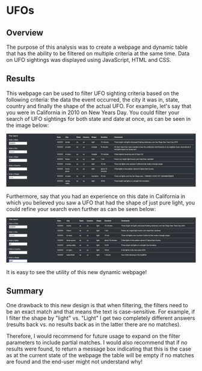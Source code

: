 # UFOs

## Overview

The purpose of this analysis was to create a webpage and dynamic table that has the ability to be filtered on multiple criteria at the same time. Data on UFO sightings was displayed using JavaScript, HTML and CSS. 

## Results

This webpage can be used to filter UFO sighting criteria based on the following criteria: the data the event occurred, the city it was in, state, country and finally the shape of the actual UFO. 
For example, let's say that you were in California in 2010 on New Years Day. You could filter your search of UFO sightings for both state and date at once, as can be seen in the image below: 

![Image](California.png)

Furthermore, say that you had an experience on this date in California in which you believed you saw a UFO that had the shape of just pure light, you could refine your search even further as can be seen below: 

![Image](Light.png)

It is easy to see the utility of this new dynamic webpage! 

## Summary

One drawback to this new design is that when filtering, the filters need to be an exact match and that means the text is case-sensitive. For example, if I filter the shape by "light" vs. "Light" I get two completely different answers (results back vs. no results back as in the latter there are no matches). 

Therefore, I would recommend for future usage to expand on the filter parameters to include partial matches. I would also recommend that if no results were found, to return a message box indicating that this is the case as at the current state of the webpage the table will be empty if no matches are found and the end-user might not understand why! 